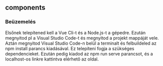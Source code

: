 ## components

### Beüzemelés

Elsőnek telepítened kell a Vue Cli-t és a Node.js-t a gépedre.
Ezután megnyitod pl a Visual Studio Code-t és megnyitod a projekt mappáját vele. 
Aztán megnyitod Visual Studio Code-n belül a terminalt és felbuildeled az npm install parancs kiadásával. Ez telepíteni fogja a szükséges dependencieket.
Ezután pedig kiadod az npm run serve parancsot, és a localhost-os linkre kattintva elérhető az oldal.